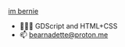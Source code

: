 [im bernie](https://bearnadette.neocities.org/)
- 👩🏻‍💻 GDScript and HTML+CSS
- 📫 bearnadette@proton.me
